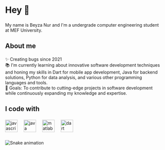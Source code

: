 <h1 align="left">Hey 👋</h1>

###

<p align="left">My name is Beyza Nur and I'm a undergrade computer engineering student at MEF University.</p>

###

<h2 align="left">About me</h2>

###

<p align="left">✨ Creating bugs since 2021<br>📚 I'm currently learning about innovative software development techniques and honing my skills in Dart for mobile app development, Java for backend solutions, Python for data analysis, and various other programming languages and tools.<br>🎯 Goals: To contribute to cutting-edge projects in software development while continuously expanding my knowledge and expertise.</p>

###

<h2 align="left">I code with</h2>

###

<div align="left">
  <img src="https://cdn.jsdelivr.net/gh/devicons/devicon/icons/javascript/javascript-original.svg" height="40" alt="javascript logo"  />
  <img width="12" />
  <img src="https://cdn.jsdelivr.net/gh/devicons/devicon/icons/java/java-original.svg" height="40" alt="java logo"  />
  <img width="12" />
  <img src="https://cdn.jsdelivr.net/gh/devicons/devicon/icons/matlab/matlab-original.svg" height="40" alt="matlab logo"  />
  <img width="12" />
  <img src="https://cdn.jsdelivr.net/gh/devicons/devicon/icons/dart/dart-original.svg" height="40" alt="dart logo"  />
</div>

###

<img src="https://raw.githubusercontent.com/ubeyzanur/ubeyzanur/output/snake.svg" alt="Snake animation" />

###
